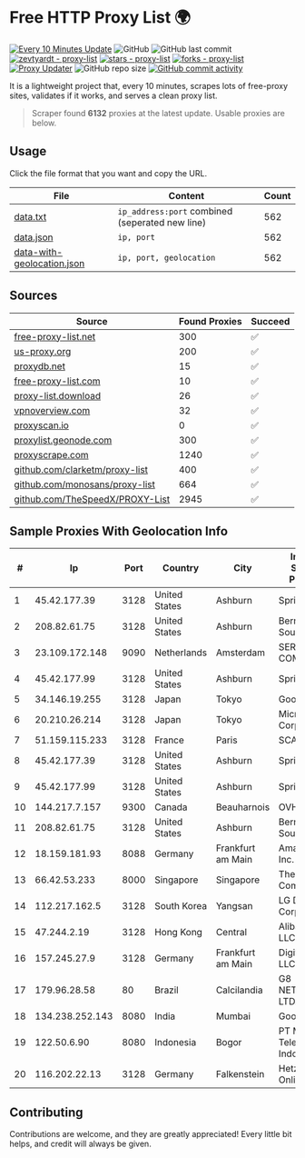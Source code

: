 
# Free HTTP Proxy List 🌍

[![Every 10 Minutes Update](https://github.com/mertguvencli/http-proxy-list/actions/workflows/main.yml/badge.svg?branch=main)](https://github.com/mertguvencli/http-proxy-list/actions/workflows/main.yml)
![GitHub](https://img.shields.io/github/license/mertguvencli/http-proxy-list)
![GitHub last commit](https://img.shields.io/github/last-commit/mertguvencli/http-proxy-list)
[![zevtyardt - proxy-list](https://img.shields.io/static/v1?label=zevtyardt&message=proxy-list&color=blue&logo=github)](https://github.com/zevtyardt/proxy-list "Go to GitHub repo")
[![stars - proxy-list](https://img.shields.io/github/stars/zevtyardt/proxy-list?style=social)](https://github.com/zevtyardt/proxy-list)
[![forks - proxy-list](https://img.shields.io/github/forks/zevtyardt/proxy-list?style=social)](https://github.com/zevtyardt/proxy-list)
[![Proxy Updater](https://github.com/zevtyardt/proxy-list/workflows/Proxy%20Updater/badge.svg)](https://github.com/zevtyardt/proxy-list/actions?query=workflow:"Proxy+Updater")
![GitHub repo size](https://img.shields.io/github/repo-size/zevtyardt/proxy-list)
[![GitHub commit activity](https://img.shields.io/github/commit-activity/m/zevtyardt/proxy-list?logo=commits)](https://github.com/zevtyardt/proxy-list/commits/main)

It is a lightweight project that, every 10 minutes, scrapes lots of free-proxy sites, validates if it works, and serves a clean proxy list.

> Scraper found **6132** proxies at the latest update. Usable proxies are below.

## Usage

Click the file format that you want and copy the URL.

|File|Content|Count|
|----|-------|-----|
|[data.txt](https://raw.githubusercontent.com/mertguvencli/http-proxy-list/main/proxy-list/data.txt)|`ip_address:port` combined (seperated new line)|562|
|[data.json](https://raw.githubusercontent.com/mertguvencli/http-proxy-list/main/proxy-list/data.json)|`ip, port`|562|
|[data-with-geolocation.json](https://raw.githubusercontent.com/mertguvencli/http-proxy-list/main/proxy-list/data-with-geolocation.json)|`ip, port, geolocation`|562|

## Sources

|Source|Found Proxies|Succeed|
|------|-------------|-------|
|[free-proxy-list.net](https://free-proxy-list.net)|300|✅|
|[us-proxy.org](https://www.us-proxy.org)|200|✅|
|[proxydb.net](http://proxydb.net)|15|✅|
|[free-proxy-list.com](https://free-proxy-list.com/?page=&port=&type%5B%5D=http&type%5B%5D=https&up_time=0&search=Search)|10|✅|
|[proxy-list.download](https://www.proxy-list.download/HTTP)|26|✅|
|[vpnoverview.com](https://vpnoverview.com/privacy/anonymous-browsing/free-proxy-servers)|32|✅|
|[proxyscan.io](https://www.proxyscan.io)|0|✅|
|[proxylist.geonode.com](https://proxylist.geonode.com/api/proxy-list?limit=300&page=1&sort_by=lastChecked&sort_type=desc&protocols=http,https)|300|✅|
|[proxyscrape.com](https://api.proxyscrape.com/v2/?request=displayproxies&protocol=http&timeout=10000&country=all&ssl=all&anonymity=all)|1240|✅|
|[github.com/clarketm/proxy-list](https://raw.githubusercontent.com/clarketm/proxy-list/master/proxy-list-raw.txt)|400|✅|
|[github.com/monosans/proxy-list](https://raw.githubusercontent.com/monosans/proxy-list/main/proxies/http.txt)|664|✅|
|[github.com/TheSpeedX/PROXY-List](https://raw.githubusercontent.com/TheSpeedX/PROXY-List/master/http.txt)|2945|✅|


## Sample Proxies With Geolocation Info

|#|Ip|Port|Country|City|Internet Service Provider|
|-|--|----|-------|----|-------------------------|
|1|45.42.177.39|3128|United States|Ashburn|Sprint|
|2|208.82.61.75|3128|United States|Ashburn|Bernardi Sounds|
|3|23.109.172.148|9090|Netherlands|Amsterdam|SERVERS-COM|
|4|45.42.177.99|3128|United States|Ashburn|Sprint|
|5|34.146.19.255|3128|Japan|Tokyo|Google LLC|
|6|20.210.26.214|3128|Japan|Tokyo|Microsoft Corporation|
|7|51.159.115.233|3128|France|Paris|SCALEWAY|
|8|45.42.177.39|3128|United States|Ashburn|Sprint|
|9|45.42.177.99|3128|United States|Ashburn|Sprint|
|10|144.217.7.157|9300|Canada|Beauharnois|OVH SAS|
|11|208.82.61.75|3128|United States|Ashburn|Bernardi Sounds|
|12|18.159.181.93|8088|Germany|Frankfurt am Main|Amazon.com, Inc.|
|13|66.42.53.233|8000|Singapore|Singapore|The Constant Company|
|14|112.217.162.5|3128|South Korea|Yangsan|LG DACOM Corporation|
|15|47.244.2.19|3128|Hong Kong|Central|Alibaba.com LLC|
|16|157.245.27.9|3128|Germany|Frankfurt am Main|DigitalOcean, LLC|
|17|179.96.28.58|80|Brazil|Calcilandia|G8 NETWORKS LTDA|
|18|134.238.252.143|8080|India|Mumbai|Google LLC|
|19|122.50.6.90|8080|Indonesia|Bogor|PT Mora Telematika Indonesia|
|20|116.202.22.13|3128|Germany|Falkenstein|Hetzner Online GmbH|



## Contributing

Contributions are welcome, and they are greatly appreciated! Every
little bit helps, and credit will always be given.

